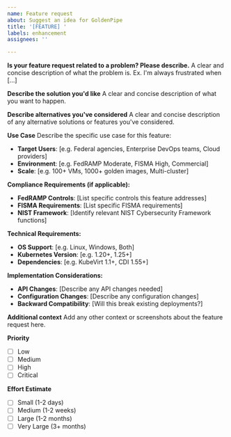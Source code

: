 ```yaml
---
name: Feature request
about: Suggest an idea for GoldenPipe
title: '[FEATURE] '
labels: enhancement
assignees: ''

---
```


**Is your feature request related to a problem? Please describe.**
A clear and concise description of what the problem is. Ex. I'm always frustrated when [...]

**Describe the solution you'd like**
A clear and concise description of what you want to happen.

**Describe alternatives you've considered**
A clear and concise description of any alternative solutions or features you've considered.

**Use Case**
Describe the specific use case for this feature:
- **Target Users**: [e.g. Federal agencies, Enterprise DevOps teams, Cloud providers]
- **Environment**: [e.g. FedRAMP Moderate, FISMA High, Commercial]
- **Scale**: [e.g. 100+ VMs, 1000+ golden images, Multi-cluster]

**Compliance Requirements (if applicable):**
- **FedRAMP Controls**: [List specific controls this feature addresses]
- **FISMA Requirements**: [List specific FISMA requirements]
- **NIST Framework**: [Identify relevant NIST Cybersecurity Framework functions]

**Technical Requirements:**
- **OS Support**: [e.g. Linux, Windows, Both]
- **Kubernetes Version**: [e.g. 1.20+, 1.25+]
- **Dependencies**: [e.g. KubeVirt 1.1+, CDI 1.55+]

**Implementation Considerations:**
- **API Changes**: [Describe any API changes needed]
- **Configuration Changes**: [Describe any configuration changes]
- **Backward Compatibility**: [Will this break existing deployments?]

**Additional context**
Add any other context or screenshots about the feature request here.

**Priority**
- [ ] Low
- [ ] Medium
- [ ] High
- [ ] Critical

**Effort Estimate**
- [ ] Small (1-2 days)
- [ ] Medium (1-2 weeks)
- [ ] Large (1-2 months)
- [ ] Very Large (3+ months)
